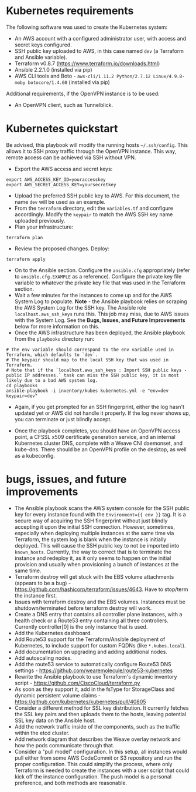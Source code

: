 # Kubernetes requirements

The following software was used to create the Kubernetes system:

- An AWS account with a configured administrator user, with access and secret keys configured.
- SSH public key uploaded to AWS, in this case named `dev` (a Terraform and Ansible variable).
- Terraform v0.8.7 (https://www.terraform.io/downloads.html)
- Ansible 2.2.1.0 (installed via pip)
- AWS CLI tools and Boto - `aws-cli/1.11.2 Python/2.7.12 Linux/4.9.8-moby botocore/1.4.60` (installed via pip)

Additional requirements, if the OpenVPN instance is to be used:

- An OpenVPN client, such as Tunnelblick.

# Kubernetes quickstart

Be advised, this playbook will modify the running hosts `~/.ssh/config`.  This allows it to SSH proxy traffic through the OpenVPN instance.  This way, remote access can be achieved via SSH without VPN.  

- Export the AWS access and secret keys:

```
export AWS_ACCESS_KEY_ID=youraccesskey
export AWS_SECRET_ACCESS_KEY=yoursecretkey
```

- Upload the preferred SSH public key to AWS.  For this document, the name `dev` will be used as an example.  
- From the `terraform` directory, edit the `variables.tf` and configure accordingly. Modify the `keypair` to match the AWS SSH key name uploaded previously.
- Plan your infrastructure:

```
terraform plan
```

- Review the proposed changes. Deploy:

```
terraform apply
```

- On to the Ansible section. Configure the `ansible.cfg` appropriately (refer to `ansible.cfg.EXAMPLE` as a reference).  Configure the private key file variable to whatever the private key file that was used in the Terraform section.  
- Wait a few minutes for the instances to come up and for the AWS System Log to populate. **Note** - the Ansible playbook relies on scraping the AWS System Log for the SSH key.  The Ansible role `localhost.aws_ssh_keys` runs this. This job may miss, due to AWS issues with the System Log.  See the **Bugs, Issues, and Future Improvements** below for more information on this.
- Once the AWS infrastructure has been deployed, the Ansible playbook from the `playbooks` directory run:

```
# The env variable should correspond to the env variable used in Terraform, which defaults to `dev`.
# The keypair should map to the local SSH key that was used in Terraform.
# Note that if the `localhost.aws_ssh_keys : Import SSH public keys - public IP addresses.` task can miss the SSH public key, it is most likely due to a bad AWS system log.
cd playbooks
ansible-playbook -i inventory/kubes kubernetes.yml -e "env=dev keypair=dev"
```

- Again, if you get prompted for an SSH fingerprint, either the log hasn't updated yet or AWS did not handle it properly.  If the log never shows up, you can terminate or just blindly accept.

- Once the playbook completes, you should have an OpenVPN access point, a CFSSL x509 certificate generation service, and an internal Kubernetes cluster DNS, complete with a Weave CNI daemonset, and kube-dns.  There should be an OpenVPN profile on the desktop, as well as a kubeconfig.

# bugs, issues, and future improvements

- The Ansible playbook scans the AWS system console for the SSH public key for every instance found with the `Environment={{ env }}` tag.  It is a secure way of acquiring the SSH fingerprint without just blindly accepting it upon the initial SSH connection. However, sometimes, especially when deploying multiple instances at the same time via Terraform, the system log is blank when the instance is initially deployed. This will cause the SSH public key to not be imported into `known_hosts`.  Currently, the way to correct that is to terminate the instance and redeploy it, as it only seems to happen on the initial provision and usually when provisioning a bunch of instances at the same time.
- Terraform destroy will get stuck with the EBS volume attachments (appears to be a bug) - https://github.com/hashicorp/terraform/issues/4643. Have to stop/term the instance first.
- Issues with terraform destroy and the EBS volumes.  Instances must be shutdown/terminated before terraform destroy will work.
- Create a DNS entry that contains all controller plane instances, with a health check or a Route53 entry containing all three controllers.  Currently controller[0] is the only instance that is used.
- Add the Kubernetes dashboard.
- Add Route53 support for the Terraform/Ansible deployment of Kubernetes, to include support for custom FQDNs (like `*.kubes.local`).
- Add documentation on upgrading and adding additional nodes.
- Add autoscaling nodes.
- Add the route53 service to automatically configure Route53 DNS settings - https://github.com/wearemolecule/route53-kubernetes
- Rewrite the Ansible playbook to use Terraform's dynamic inventory script - https://github.com/CiscoCloud/terraform.py
- As soon as they support it, add in the fsType for StorageClass and dynamic persistent volume claims - https://github.com/kubernetes/kubernetes/pull/40805
- Consider a different method for SSL key distribution. It currently fetches the SSL key pairs and then uploads them to the hosts, leaving potential SSL key data on the Ansible host.
- Add the network traffic inside of the components, such as the traffic within the etcd cluster.
- Add network diagram that describes the Weave overlay network and how the pods communicate through that.
- Consider a "pull model" configuration.  In this setup, all instances would pull either from some AWS CodeCommit or S3 repository and run the proper configuration. This could simplify the process, where only Terraform is needed to create the instances with a user script that could kick off the instance configuration.  The push model is a personal preference, and both methods are reasonable.

